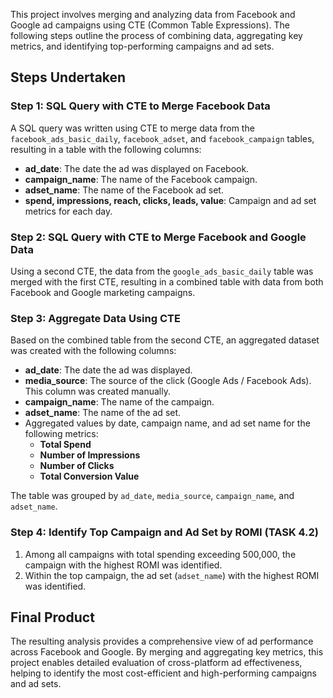 This project involves merging and analyzing data from Facebook and Google ad campaigns using CTE (Common Table Expressions). The following steps outline the process of combining data, aggregating key metrics, and identifying top-performing campaigns and ad sets.

## Steps Undertaken

### Step 1: SQL Query with CTE to Merge Facebook Data
A SQL query was written using CTE to merge data from the `facebook_ads_basic_daily`, `facebook_adset`, and `facebook_campaign` tables, resulting in a table with the following columns:
- **ad_date**: The date the ad was displayed on Facebook.
- **campaign_name**: The name of the Facebook campaign.
- **adset_name**: The name of the Facebook ad set.
- **spend, impressions, reach, clicks, leads, value**: Campaign and ad set metrics for each day.

### Step 2: SQL Query with CTE to Merge Facebook and Google Data
Using a second CTE, the data from the `google_ads_basic_daily` table was merged with the first CTE, resulting in a combined table with data from both Facebook and Google marketing campaigns.

### Step 3: Aggregate Data Using CTE
Based on the combined table from the second CTE, an aggregated dataset was created with the following columns:
- **ad_date**: The date the ad was displayed.
- **media_source**: The source of the click (Google Ads / Facebook Ads). This column was created manually.
- **campaign_name**: The name of the campaign.
- **adset_name**: The name of the ad set.
- Aggregated values by date, campaign name, and ad set name for the following metrics:
  - **Total Spend**
  - **Number of Impressions**
  - **Number of Clicks**
  - **Total Conversion Value**

The table was grouped by `ad_date`, `media_source`, `campaign_name`, and `adset_name`.

### Step 4: Identify Top Campaign and Ad Set by ROMI (TASK 4.2)
1. Among all campaigns with total spending exceeding 500,000, the campaign with the highest ROMI was identified.
2. Within the top campaign, the ad set (`adset_name`) with the highest ROMI was identified.

## Final Product
The resulting analysis provides a comprehensive view of ad performance across Facebook and Google. By merging and aggregating key metrics, this project enables detailed evaluation of cross-platform ad effectiveness, helping to identify the most cost-efficient and high-performing campaigns and ad sets.
